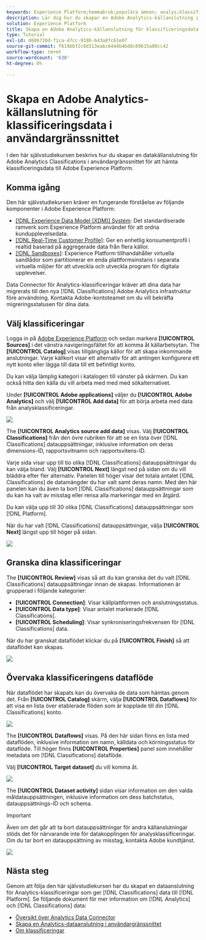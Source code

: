 ```yaml
---
keywords: Experience Platform;hemmabruk;populära ämnen; analys;klassificeringar
description: Lär dig hur du skapar en Adobe Analytics-källanslutning i användargränssnittet för att överföra klassificeringsdata till Adobe Experience Platform.
solution: Experience Platform
title: Skapa en Adobe Analytics-källanslutning för klassificeringsdata i användargränssnittet
type: Tutorial
exl-id: d606720d-f1ca-47cc-919b-643a8fc61e07
source-git-commit: f619bbf2c8d313eabc6444b4bd8c09615a00cc42
workflow-type: tm+mt
source-wordcount: '630'
ht-degree: 0%

---
```


# Skapa en Adobe Analytics-källanslutning för klassificeringsdata i användargränssnittet

I den här självstudiekursen beskrivs hur du skapar en datakällanslutning för Adobe Analytics Classifications i användargränssnittet för att hämta klassificeringsdata till Adobe Experience Platform.

## Komma igång

Den här självstudiekursen kräver en fungerande förståelse av följande komponenter i Adobe Experience Platform:

* [[!DNL Experience Data Model (XDM)] System](../../../../../xdm/home.md): Det standardiserade ramverk som Experience Platform använder för att ordna kundupplevelsedata.
* [[!DNL Real-Time Customer Profile]](../../../../../profile/home.md): Ger en enhetlig konsumentprofil i realtid baserad på aggregerade data från flera källor.
* [[!DNL Sandboxes]](../../../../../sandboxes/home.md): Experience Platform tillhandahåller virtuella sandlådor som partitionerar en enda plattformsinstans i separata virtuella miljöer för att utveckla och utveckla program för digitala upplevelser.

Data Connector för Analytics-klassificeringar kräver att dina data har migrerats till den nya [!DNL Classifications] Adobe Analytics infrastruktur före användning. Kontakta Adobe-kontoteamet om du vill bekräfta migreringsstatusen för dina data.

## Välj klassificeringar

Logga in på [Adobe Experience Platform](https://platform.adobe.com) och sedan markera **[!UICONTROL Sources]** i det vänstra navigeringsfältet för att komma åt källarbetsytan. The **[!UICONTROL Catalog]** visas tillgängliga källor för att skapa inkommande anslutningar. Varje källkort visar ett alternativ för att antingen konfigurera ett nytt konto eller lägga till data till ett befintligt konto.

Du kan välja lämplig kategori i katalogen till vänster på skärmen. Du kan också hitta den källa du vill arbeta med med med sökalternativet.

Under **[!UICONTROL Adobe applications]** väljer du **[!UICONTROL Adobe Analytics]** och välj **[!UICONTROL Add data]** för att börja arbeta med data från analysklassificeringar.

![](../../../../images/tutorials/create/classifications/catalog.png)

The **[!UICONTROL Analytics source add data]** visas. Välj **[!UICONTROL Classifications]** från den övre rubriken för att se en lista över [!DNL Classifications] datauppsättningar, inklusive information om deras dimensions-ID, rapportsvitnamn och rapportsvitens-ID.

Varje sida visar upp till tio olika [!DNL Classifications] datauppsättningar du kan välja bland. Välj **[!UICONTROL Next]** längst ned på sidan om du vill bläddra efter fler alternativ. Panelen till höger visar det totala antalet [!DNL Classifications] de datamängder du har valt samt deras namn. Med den här panelen kan du även ta bort [!DNL Classifications] datauppsättningar som du kan ha valt av misstag eller rensa alla markeringar med en åtgärd.

Du kan välja upp till 30 olika [!DNL Classifications] datauppsättningar som [!DNL Platform].

När du har valt [!DNL Classifications] datauppsättningar, välja **[!UICONTROL Next]** längst upp till höger på sidan.

![](../../../../images/tutorials/create/classifications/add-data.png)

## Granska dina klassificeringar

The **[!UICONTROL Review]** visas så att du kan granska det du valt [!DNL Classifications] datauppsättningar innan de skapas. Informationen är grupperad i följande kategorier:

* **[!UICONTROL Connection]**: Visar källplattformen och anslutningsstatus.
* **[!UICONTROL Data type]**: Visar antalet markerade [!DNL Classifications].
* **[!UICONTROL Scheduling]**: Visar synkroniseringsfrekvensen för [!DNL Classifications] data.

När du har granskat dataflödet klickar du på **[!UICONTROL Finish]** så att dataflödet kan skapas.

![](../../../../images/tutorials/create/classifications/review.png)

## Övervaka klassificeringens dataflöde

När dataflödet har skapats kan du övervaka de data som hämtas genom det. Från **[!UICONTROL Catalog]** skärm, välja **[!UICONTROL Dataflows]** för att visa en lista över etablerade flöden som är kopplade till din [!DNL Classifications] konto.

![](../../../../images/tutorials/create/classifications/dataflows.png)

The **[!UICONTROL Dataflows]** visas. På den här sidan finns en lista med dataflöden, inklusive information om namn, källdata och körningsstatus för dataflöde. Till höger finns **[!UICONTROL Properties]** panel som innehåller metadata om [!DNL Classifications] dataflöde.

Välj **[!UICONTROL Target dataset]** du vill komma åt.

![](../../../../images/tutorials/create/classifications/list-of-dataflows.png)

The **[!UICONTROL Dataset activity]** sidan visar information om den valda måldatauppsättningen, inklusive information om dess batchstatus, datauppsättnings-ID och schema.

>[!IMPORTANT]
>
>Även om det går att ta bort datauppsättningar för andra källanslutningar stöds det för närvarande inte för datakopplingen för analysklassificeringar. Om du tar bort en datauppsättning av misstag, kontakta Adobe kundtjänst.

![](../../../../images/tutorials/create/classifications/dataset.png)


## Nästa steg

Genom att följa den här självstudiekursen har du skapat en dataanslutning för Analytics-klassificeringar som ger [!DNL Classifications] data till [!DNL Platform]. Se följande dokument för mer information om [!DNL Analytics] och [!DNL Classifications] data:

* [Översikt över Analytics Data Connector](../../../../connectors/adobe-applications/analytics.md)
* [Skapa en Analytics-dataanslutning i användargränssnittet](./analytics.md)
* [Om klassificeringar](https://experienceleague.adobe.com/docs/analytics/components/classifications/c-classifications.html)
